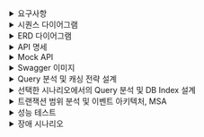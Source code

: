 <details>
<summary>요구사항</summary>

## Description

- **`콘서트 예약 서비스`**를 구현해 봅니다.
- 대기열 시스템을 구축하고, 예약 서비스는 작업가능한 유저만 수행할 수 있도록 해야합니다.
- 사용자는 좌석예약 시에 미리 충전한 잔액을 이용합니다.
- 좌석 예약 요청시에, 결제가 이루어지지 않더라도 일정 시간동안 다른 유저가 해당 좌석에 접근할 수 없도록 합니다.

## Requirements

- 아래 5가지 API 를 구현합니다.
    - 유저 토큰 발급 API
    - 예약 가능 날짜 / 좌석 API
    - 좌석 예약 요청 API
    - 잔액 충전 / 조회 API
    - 결제 API
- 각 기능 및 제약사항에 대해 단위 테스트를 반드시 하나 이상 작성하도록 합니다.
- 다수의 인스턴스로 어플리케이션이 동작하더라도 기능에 문제가 없도록 작성하도록 합니다.
- 동시성 이슈를 고려하여 구현합니다.
- 대기열 개념을 고려해 구현합니다.

## API Specs

1. **`주요` 유저 대기열 토큰 기능**

- 서비스를 이용할 토큰을 발급받는 API를 작성합니다.
- 토큰은 유저의 UUID 와 해당 유저의 대기열을 관리할 수 있는 정보 ( 대기 순서 or 잔여 시간 등 ) 를 포함합니다.
- 이후 모든 API 는 위 토큰을 이용해 대기열 검증을 통과해야 이용 가능합니다.

> 기본적으로 폴링으로 본인의 대기열을 확인한다고 가정하며, 다른 방안 또한 고려해보고 구현해 볼 수 있습니다.
>

2. **`기본` 예약 가능 날짜 / 좌석 API**

- 예약가능한 날짜와 해당 날짜의 좌석을 조회하는 API 를 각각 작성합니다.
- 예약 가능한 날짜 목록을 조회할 수 있습니다.
- 날짜 정보를 입력받아 예약가능한 좌석정보를 조회할 수 있습니다.

> 좌석 정보는 1 ~ 50 까지의 좌석번호로 관리됩니다.
>

3.  **`주요` 좌석 예약 요청 API**

- 날짜와 좌석 정보를 입력받아 좌석을 예약 처리하는 API 를 작성합니다.
- 좌석 예약과 동시에 해당 좌석은 그 유저에게 약 5분간 임시 배정됩니다. ( 시간은 정책에 따라 자율적으로 정의합니다. )
- 만약 배정 시간 내에 결제가 완료되지 않는다면 좌석에 대한 임시 배정은 해제되어야 하며 다른 사용자는 예약할 수 없어야 한다.

4.  **`기본`**  **잔액 충전 / 조회 API**

- 결제에 사용될 금액을 API 를 통해 충전하는 API 를 작성합니다.
- 사용자 식별자 및 충전할 금액을 받아 잔액을 충전합니다.
- 사용자 식별자를 통해 해당 사용자의 잔액을 조회합니다.

5.  **`주요` 결제 API**

- 결제 처리하고 결제 내역을 생성하는 API 를 작성합니다.
- 결제가 완료되면 해당 좌석의 소유권을 유저에게 배정하고 대기열 토큰을 만료시킵니다.


!키포인트!
- 유저간 대기열을 요청 순서대로 정확하게 제공할 방법을 고민해 봅니다.
- 동시에 여러 사용자가 예약 요청을 했을 때, 좌석이 중복으로 배정 가능하지 않도록 합니다.

</details>

<details> <summary>시퀀스 다이어그램</summary>

## <유저 대기열 토큰 발급 API>


```mermaid
sequenceDiagram
    participant 유저
    participant 인증(토큰)
    participant 대기열

    Note over  유저, 대기열 : 유저 대기열 토큰 발급 API
    유저 ->> 인증(토큰) :  API 접근 (토큰 발급 요청)
    인증(토큰) ->>+ 대기열: 대기열 요청
    대기열 ->>- 유저 : 대기열 응답

```

## <잔액 충전/조회 API>


```mermaid
sequenceDiagram
    participant 유저
    participant 인증(토큰)
    participant 잔액

    Note over 유저, 잔액 : 잔액 충전 / 조회 API
    유저 ->>+ 인증(토큰) : API 접근 (토큰 발급 요청)
    인증(토큰) ->>+ 잔액 : 잔액 충전 요청
    잔액 ->>- 유저 :  잔액 조회 응답
```

## <예약 가능 날짜/좌석 API>



```mermaid
sequenceDiagram
    participant 유저
    participant 인증(토큰)
    participant 대기열
    participant 콘서트 예약 가능 정보

    Note over 유저, 콘서트 예약 가능 정보 : 예약 가능 날짜 / 좌석 API
    유저 ->> 인증(토큰) :  API 접근 (토큰 발급 요청)
    인증(토큰) ->> 대기열: 대기열 요청
    대기열 ->>+ 콘서트 예약 가능 정보 : 예약 가능 날짜/좌석 조회 요청
    콘서트 예약 가능 정보 ->>- 유저 : 예약 가능 날짜/좌석 조회 응답
```

## <좌석 예약 요청 API>


```mermaid
sequenceDiagram
    participant 유저
    participant 인증(토큰)
    participant 대기열
    participant 콘서트예약
    participant 결재

    Note over 유저, 결재 : 좌석 예약 요청 API
    유저 ->> 인증(토큰) :  API 접근 (토큰 발급 요청)
    인증(토큰) ->> 대기열: 대기열 요청
    대기열 ->> 콘서트예약 : 좌석 예약 요청
    콘서트예약 ->>+ 결재 : 결재 요청
    결재 ->>- 유저 : 결재 응답

```

</details>




<details>

<summary>ERD 다이어그램</summary>

![ERD](https://github.com/tak-tack/hhplus_3th_reserve/assets/118045239/beb094ed-7f36-4a79-ba0d-d7f5bc2044d8)

</details>

<details>
<summary>API 명세</summary>

- Endpoint - API 의 URL 및 기능을 설명할 수 있는 적절한 HTTP Method <br/>
- Request - Param, Query, Body 등 API 호출 시 전달되어야 할 매개변수 및 데이터<br/>
- Response - API 의 응답 코드, 데이터 등에 대한 명세 및 적절한 예제 <br/>
- Error - API 호출 중 발생할 수 있는 예외 케이스에 대해 명시 <br/>
- Authorization - 필요한 인증, 권한에 대해서도 명시 <br/>

### 1. 유저 대기열 토큰 ###
|               |                                                                                        |
|---------------|----------------------------------------------------------------------------------------|
| Endpoint      | POST /concert/{userId}/Token                                                           |
| Request       | Content-Type : 헤더 : application/json // 매개변수 : Integer userId, Integer concertOptionId |
| Response      | 상태코드 : 200 OK // 본문 {"token": "string"}                                                |
| Error         | 상태코드 : 400 Bad Reqeust                                                                 |
| Authorization |                                                                                        |

### 2. 예약 가능 날짜/좌석 API ###
|               |                                                                                                                            |
|---------------|----------------------------------------------------------------------------------------------------------------------------|
| Endpoint      | GET /concert/{concertId}/availability                                                                                      |
| Request       | Content-Type : 헤더 : application/json // 매개변수 : Integer concertId                                                           |
| Response      | 상태코드 : 200 OK // 본문 {"concertOptionId": "Integer ","availableSeats": [{"date": "2023-07-15","seats": ["01", "02", "03"]}]} |
| Error         | 상태코드 : 400 Bad Reqeust                                                                                                     |
| Authorization | token                                                                                                                      |

### 3. 좌석 예약 요청 API ###
|               |                                                                                             |
|---------------|---------------------------------------------------------------------------------------------|
| Endpoint      | POST /concert/{userId}/reservation                                                          |
| Request       | Content-Type : 헤더 : application/json // 매개변수 : Integer userId, Integer concertOptionId      |
| Response      | 상태코드 : 200 OK // 본문 {"reservationId": "Integer "."concertOptionId":"Integer " ,"seat":"01"} |
| Error         | 상태코드 : 404 Not Found                                                                        |
| Authorization | token                                                                                       |

### 4. 잔액 충전 / 조회 API ###
|               |                                                                                |
|---------------|--------------------------------------------------------------------------------|
| Endpoint      | GET /concert/{userId}/balance                                                  |
| Request       | Content-Type : 헤더 : application/json // 매개변수 : Integer userId, Integer balance |
| Response      | 상태코드 : 200 OK // 본문 {"token": "string","balance" : "Integer"}                  |
| Error         | 상태코드 : 404 Not Found                                                           |
| Authorization | x                                                                              |

### 5. 결재 API ###
|               |                                                                                               |
|---------------|-----------------------------------------------------------------------------------------------|
| Endpoint      | POST GET /concert/{userId}/payment                                                            |
| Request       | Content-Type : 헤더 : application/json // 매개변수 : Integer userId userId, Integer concertOptionId |
| Response      | 상태코드 : 200 OK // 본문 {"token": "string"}                                                       |
| Error         | 상태코드 : 400 404 Bad Not Reqeust Found                                                          |
| Authorization | token                                                                                         |

</details>

<details>
<summary>Mock API</summary>
1. 유저 대기열 토큰

|               |                                                                                |
|---------------|--------------------------------------------------------------------------------|
| Request       | Content-Type : 헤더 : application/json // 매개변수 : Integer userId, Integer concertOptionId |
| Response      | 상태코드 : 200 OK // 본문 {"token": "string"}                                                |


2. 예약 가능 날짜/좌석 API

|               |                                                                                |
|---------------|--------------------------------------------------------------------------------|
| Request       | Content-Type : 헤더 : application/json // 매개변수 : Integer concertId                                                           |
| Response      | 상태코드 : 200 OK // 본문 {"concertOptionId": "Integer ","availableSeats": [{"date": "2023-07-15","seats": ["01", "02", "03"]}]} |

3. 좌석 예약 요청 API

|               |                                                                                |
|---------------|--------------------------------------------------------------------------------|
| Request       | Content-Type : 헤더 : application/json // 매개변수 : Integer userId, Integer concertOptionId      |
| Response      | 상태코드 : 200 OK // 본문 {"reservationId": "Integer "."concertOptionId":"Integer " ,"seat":"01"} |

4. 잔액 충전 / 조회 API

|               |                                                                                |
   |---------------|--------------------------------------------------------------------------------|
   | Request       | Content-Type : 헤더 : application/json // 매개변수 : Integer userId, Integer balance |
   | Response      | 상태코드 : 200 OK // 본문 {"token": "string","balance" : "Integer"}                  |

5.결재 API

|               |                                                                                |
|---------------|--------------------------------------------------------------------------------|
| Request       | Content-Type : 헤더 : application/json // 매개변수 : Integer userId userId, Integer concertOptionId |
| Response      | 상태코드 : 200 OK // 본문 {"token": "string"}                                                       |

</details>

<details>
<summary>Swagger 이미지</summary>

![캡1212](https://github.com/user-attachments/assets/1ea5e253-b563-405e-ab1c-50b2df889dda)

</details>

<details>
<summary>Query 분석 및 캐싱 전략 설계</summary>
https://velog.io/@rlaabcd/%ED%95%AD%ED%95%B499-Redis


</details>

<details>
<summary>선택한 시나리오에서의 Query 분석 및 DB Index 설계</summary>
https://velog.io/@rlaabcd/%ED%95%AD%ED%95%B499-%EC%9D%B8%EB%8D%B1%EC%8B%B1-%EC%84%B1%EB%8A%A5-%ED%85%8C%EC%8A%A4%ED%8A%B8
</details>

<details>
<summary>트랜잭션 범위 분석 및 이벤트 아키텍처, MSA </summary>
https://velog.io/@rlaabcd/%ED%95%AD%ED%95%B499-%ED%8A%B8%EB%9E%9C%EC%9E%AD%EC%85%98-%EB%B2%94%EC%9C%84-%EB%B6%84%EC%84%9D-%EB%B0%8F-%EC%9D%B4%EB%B2%A4%ED%8A%B8-%EC%95%84%ED%82%A4%ED%85%8D%EC%B2%98-MSA-STEP-15
</details>

<details>
<summary> 성능 테스트 </summary>

#### 가상 사용자 VUS(Virtual Users) : 100 #### 
#### 테스트 실행 시간 : 30초 ####

#### 1. K6 성능테스트_예약가능 콘서트 조회 API ####


   (1) 테스트 코드
```javascript
import http from 'k6/http';
import { check, sleep } from 'k6';

// 전역 변수로 설정할 기본값들
const BASE_URL = 'http://localhost:8080';
const TOKEN = 'your_token_here';
const MAX_USER_ID = 50;

export let options = {
    vus: 100,
    duration: '30s',
};

export default function () {
    const userId = (__VU - 1) * 100 + __ITER + 1;

    // 요청 본문에 필요한 데이터를 포함합니다
    let requestPayload = JSON.stringify({
        // 요청 데이터 (예시로 token 포함)
        token: TOKEN,
    });

    // 요청 헤더에 userId 포함
    let headers = {
        'Content-Type': 'application/json',
        'userId': userId.toString(),
    };

    let availabilityRes = http.post(`${BASE_URL}/concert/availabilityConcertList`, requestPayload, {
        headers: headers,
    });

    //console.log(JSON.stringify(availabilityRes));
    check(availabilityRes, {
        'status is 200': (r) => r.status === 200,
        'response is not empty': (r) => r.body.length > 0,
    });

    sleep(1);
}
```

(2) 결과

![콘서트조회 K6](https://github.com/user-attachments/assets/9afd6888-54f8-4321-b049-412143890de1)


#### 2. K6 성능테스트_콘서트 예약 API 결과 ####

(1) 테스트코드
```javascript
import http from 'k6/http';
import { check, sleep } from 'k6';

// 전역 변수로 설정할 기본값들
const BASE_URL = 'http://localhost:8080';
const MAX_USER_ID = 25800;
const MAX_CONCERT_OPTION_ID = 258;

export let options = {
  vus: 100,
  duration: '30s',
};
export default function () {
	  const userId =(__VU - 1) * 100 + __ITER + 1; 
  const concertOptionId = Math.floor((userId - 1) / 100) + 1;  
	// 요청 헤더에 userId 포함
  let headers = {
    'Content-Type': 'application/json',
    'userId': userId.toString(),
  };

  // 요청 본문에 필요한 데이터를 포함
  let reservationRequestDTO = JSON.stringify({
    userId: userId,
    concertDt: "2024-07-16", // 고정된 날짜
    concertOptionId: concertOptionId,
    seatId: userId,
  });


  // 요청 보내기
  let reservationRes = http.post(`${BASE_URL}/concert/reservation`, reservationRequestDTO, {
    headers: headers,
  });

  // 응답 체크
  check(reservationRes, {
    'status is 200': (r) => r.status === 200,
    'response is not empty': (r) => r.body.length > 0,
  });

  // 대기 시간
  sleep(0);
}
```

(2) 결과
   ![콘서트예약](https://github.com/user-attachments/assets/4dd80e84-4c3c-4416-a2d7-b1b5788b4db1)


#### 3. K6 성능테스트_잔액조회 API 결과 ####

(1) 테스트코드
```javascript
import http from 'k6/http';
import { check, sleep } from 'k6'; 

// 전역 변수로 설정할 기본값들
const BASE_URL = 'http://localhost:8080';
const TOKEN = 'your_token_here';
const MAX_USER_ID = 50;

export let options = {
    vus: 100,
    duration: '30s',
};

export default function () {
    // 각 VU에 고유한 userId를 할당
    const userId = (__VU - 1) * 100 + __ITER + 1;

    // 요청 헤더에 userId 포함
    let headers = {
        'Content-Type': 'application/json',
        'userId': userId.toString(),
    };

    let paymentSelectRes = http.get(`${BASE_URL}/payment/${userId}/balance/select`, {
        headers: headers,
    });

    check(paymentSelectRes, {
        'status is 200': (r) => r.status === 200,
        'response is not empty': (r) => r.body.length > 0,
    });

    sleep(1);
}
```

(2) 결과

![잔액조회 K6](https://github.com/user-attachments/assets/57f53939-24c9-45c1-af49-c4a316cf4222)

#### 4. K6 성능테스트_잔액충전 API 결과 ####

(1) 테스트 코드
```javascript
import http from 'k6/http';
import { check, sleep } from 'k6'; 

// 전역 변수로 설정할 기본값들
const BASE_URL = 'http://localhost:8080';
const TOKEN = 'your_token_here';
const MAX_USER_ID = 50;

export let options = {
    vus: 100,
    duration: '30s',
};

export default function () {
    // 각 VU에 고유한 userId를 할당
    const userId = (__VU - 1) * 100 + __ITER + 1;

    // 요청 본문에 필요한 데이터를 포함
    let paymentRequestDTO = JSON.stringify({
        userId: userId,
        chargeAmount: 100000, // 충전 금액
    });

    // 요청 헤더에 userId 포함
    let headers = {
        'Content-Type': 'application/json',
        'userId': userId.toString(),
    };

    // GET 요청 사용
    let paymentChargeRes = http.post(`${BASE_URL}/payment/${userId}/balance/charge`,paymentRequestDTO, {
        headers: headers,
    });

    console.log(JSON.stringify(paymentChargeRes));
    check(paymentChargeRes, {
        'status is 200': (r) => r.status === 200,
        'response is not empty': (r) => r.body.length > 0,
    });

    sleep(1);
}
```

(2) 결과
   ![잔액충전 K6](https://github.com/user-attachments/assets/77c41588-f696-4d01-a9ac-f63aeaec986a)

</details>

<details>
<summary> 장애 시나리오 </summary>
1. 부하 테스트를 통한 성능

(1) 예약가능 콘서트 조회 API

- **동시 사용자 수 (VUs)**: 100명
- **테스트 시간**: 30초
- **총 요청 수**: 1589번


| 지표                        | 평균 값                | 최소 값  | 최대 값  | 90th Percentile | 95th Percentile |
|-----------------------------|------------------------|----------|----------|-----------------|-----------------|
| **TPS (초당 트랜잭션 수)**  | **52.97 TPS**          | -        | -        | -               | -               |
| **연결 시간**               | 79.73ms                | 0ms      | 417ms    | 115ms           | 133ms           |
| **요청 대기 시간**          | 933.84ms               | 0ms      | 414.92ms | 1140ms          | 1330ms          |
| **전체 요청 시간**          | 936.71ms               | 417ms    | 2.22s    | 1.15s           | 1.33s           |
| **반복 수행 시간**          | 1.94s                  | 1.43s    | 3.23s    | 2.15s           | 2.34s           |




(2) 콘서트 예약 API 

- **동시 사용자 수 (VUs)**: 100명
- **테스트 시간**: 30초
- **총 요청 수**: 2618번


| 지표                        | 평균 값                | 최소 값  | 최대 값  | 90th Percentile | 95th Percentile |
|-----------------------------|------------------------|----------|----------|-----------------|-----------------|
| **TPS (초당 트랜잭션 수)**  | **85.15 TPS**          | -        | -        | -               | -               |
| **연결 시간**               | 13.47µs                | 0ms      | 2.99ms   | 0ms             | 0ms             |
| **요청 대기 시간**          | 1.16s                  | 377.54ms | 1.96s    | 1.34s           | 1.43s           |
| **전체 요청 시간**          | 1.16s                  | 377.54ms | 1.96s    | 1.34s           | 1.43s           |
| **반복 수행 시간**          | 1.16s                  | 378.07ms | 1.96s    | 1.34s           | 1.43s           |


(3) 잔액조회 API

- **동시 사용자 수 (VUs)**: 100명
- **테스트 시간**: 30초
- **총 요청 수**: 2312번


| 지표                        | 평균 값                | 최소 값  | 최대 값  | 90th Percentile | 95th Percentile |
|-----------------------------|------------------------|----------|----------|-----------------|-----------------|
| **TPS (초당 트랜잭션 수)**  | **73.97 TPS**          | -        | -        | -               | -               |
| **연결 시간**               | 40.61µs                | 0ms      | 1.19ms   | 0ms             | 0ms             |
| **요청 대기 시간**          | 317.22ms               | 60ms     | 1.63s    | 710.26ms        | 860.71ms        |
| **전체 요청 시간**          | 317.32ms               | 60ms     | 1.63s    | 710.26ms        | 860.71ms        |
| **반복 수행 시간**          | 1.32s                  | 1.06s    | 2.65s    | 1.72s           | 1.86s           |



(4) 잔액충전 API

- **동시 사용자 수 (VUs)**: 100명
- **테스트 시간**: 30초
- **총 요청 수**: 2431번

| 지표                        | 평균 값                | 최소 값  | 최대 값  | 90th Percentile | 95th Percentile |
|-----------------------------|------------------------|----------|----------|-----------------|-----------------|
| **TPS (초당 트랜잭션 수)**  | **78.14 TPS**          | -        | -        | -               | -               |
| **연결 시간**               | 19.33µs                | 0ms      | 1.5ms    | 0ms             | 0ms             |
| **요청 대기 시간**          | 249.33ms               | 69.41ms  | 1.16s    | 529.03ms        | 790ms           |
| **전체 요청 시간**          | 249.43ms               | 69.41ms  | 1.16s    | 529.03ms        | 790ms           |
| **반복 수행 시간**          | 1.25s                  | 1.07s    | 2.17s    | 1.54s           | 1.8s            |


2. 테스트 시나리오 설정
- 동시 사용자 테스트: 동시 접속 사용자 수를 증가시키며 시스템의 안정성 및 응답 시간을 측정.
- 트랜잭션 부하 테스트: 초당 발생하는 트랜잭션 수를 조정하여 시스템의 트랜잭션 처리 능력을 평가.
- 데이터 처리량 테스트: 데이터 입출력 처리량이 증가할 때 시스템 성능의 변화를 관찰.
- 스트레스 테스트: 설정된 최대 부하를 초과하여 시스템이 과부하 상황에서 어떻게 반응하는지 확인.

3. 기능 개선 및 최적화

(1) 데이터베이스 최적화
- 쿼리 최적화: 복잡한 쿼리를 단순화하고, 쿼리 인덱스를 최적화
- 캐싱 전략 도입: 자주 조회되는 데이터를 캐시 처리하여 데이터베이스 부하 감소

(2) 메모리 관리 개선

- Token 만료 처리(Redis) : 콘서트예약 성공 또는 스케줄링을 통해 토큰 만료 구현
</details>